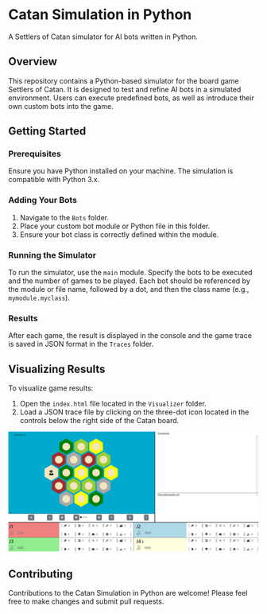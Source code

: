 # Catan Simulation in Python

A Settlers of Catan simulator for AI bots written in Python.

## Overview

This repository contains a Python-based simulator for the board game Settlers of Catan. It is designed to test and refine AI bots in a simulated environment. Users can execute predefined bots, as well as introduce their own custom bots into the game.

## Getting Started

### Prerequisites

Ensure you have Python installed on your machine. The simulation is compatible with Python 3.x.

### Adding Your Bots

1. Navigate to the `Bots` folder.
2. Place your custom bot module or Python file in this folder.
3. Ensure your bot class is correctly defined within the module.

### Running the Simulator

To run the simulator, use the `main` module. Specify the bots to be executed and the number of games to be played. Each bot should be referenced by the module or file name, followed by a dot, and then the class name (e.g., `mymodule.myclass`).

### Results

After each game, the result is displayed in the console and the game trace is saved in JSON format in the `Traces` folder.

## Visualizing Results

To visualize game results:
1. Open the `index.html` file located in the `Visualizer` folder.
2. Load a JSON trace file by clicking on the three-dot icon located in the controls below the right side of the Catan board.

<img src="assets/visualizer_screenshot.png" width="900" alt="Screenshot of the visualizer">


## Contributing

Contributions to the Catan Simulation in Python are welcome! Please feel free to make changes and submit pull requests.
